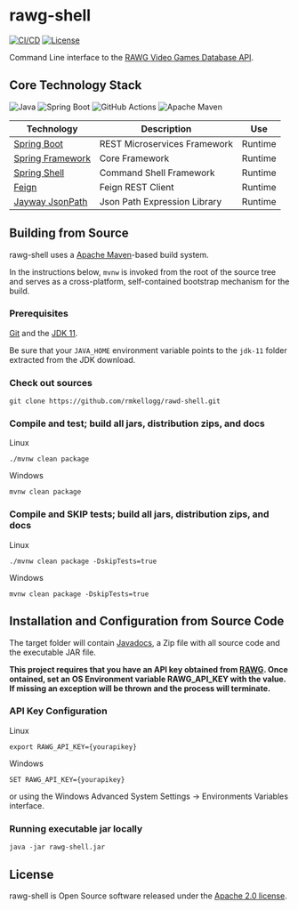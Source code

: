 # rawg-shell
[![CI/CD](https://github.com/rmkellogg/rawg-shell/actions/workflows/build.yml/badge.svg?branch=main)](https://github.com/rmkellogg/rawg-shell/actions/workflows/build.yml)
[![License](https://img.shields.io/badge/License-Apache_2.0-blue.svg)](https://opensource.org/licenses/Apache-2.0)

Command Line interface to the [RAWG Video Games Database API](https://rawg.io/apidocs).


## Core Technology Stack

![Java](https://img.shields.io/badge/java-%23ED8B00.svg?style=flat-square&logo=java&logoColor=white)
![Spring Boot](https://img.shields.io/badge/Spring-6DB33F?style=flat-square&logo=spring&logoColor=white)
![GitHub Actions](https://img.shields.io/badge/github%20actions-%232671E5.svg?style=flat-square&logo=githubactions&logoColor=white)
![Apache Maven](https://img.shields.io/badge/Apache%20Maven-C71A36?style=flat-square&logo=Apache%20Maven&logoColor=white)

| Technology | Description | Use |
| -- | -- | -- |
| [Spring Boot](https://spring.io/projects/spring-boot) | REST Microservices Framework | Runtime |
| [Spring Framework](https://spring.io/projects/spring-framework) | Core Framework | Runtime |
| [Spring Shell](rawg-shell) | Command Shell Framework | Runtime |
| [Feign](https://github.com/OpenFeign/feign) | Feign REST Client | Runtime |
| [Jayway JsonPath](https://github.com/json-path/JsonPath) | Json Path Expression Library | Runtime |

## Building from Source

rawg-shell uses a [Apache Maven](https://maven.apache.org/)-based build system.

In the instructions below, `mvnw` is invoked from the root of the source tree and serves as
a cross-platform, self-contained bootstrap mechanism for the build.

### Prerequisites
[Git](https://help.github.com/set-up-git-redirect) and the [JDK 11](https://www.oracle.com/technetwork/java/javase/downloads).

Be sure that your `JAVA_HOME` environment variable points to the `jdk-11` folder extracted from the JDK download.

### Check out sources

```
git clone https://github.com/rmkellogg/rawd-shell.git
```

### Compile and test; build all jars, distribution zips, and docs

Linux
```
./mvnw clean package
```

Windows
```
mvnw clean package
```

### Compile and SKIP tests; build all jars, distribution zips, and docs

Linux
```
./mvnw clean package -DskipTests=true
```

Windows
```
mvnw clean package -DskipTests=true
```

## Installation and Configuration from Source Code

The target folder will contain [Javadocs](https://www.baeldung.com/javadoc), a Zip file with all source code and the executable JAR file.

**This project requires that you have an API key obtained from [RAWG](https://rawg.io/apidocs).  Once ontained, set an OS Environment variable RAWG_API_KEY with the value.  If missing an exception will be thrown and the process will terminate.**

### API Key Configuration

Linux
```
export RAWG_API_KEY={yourapikey}
```

Windows
```
SET RAWG_API_KEY={yourapikey}
```
or using the Windows Advanced System Settings -> Environments Variables interface.

### Running executable jar locally

```
java -jar rawg-shell.jar
```

## License

rawg-shell is Open Source software released under the [Apache 2.0 license](https://www.apache.org/licenses/LICENSE-2.0.html).
